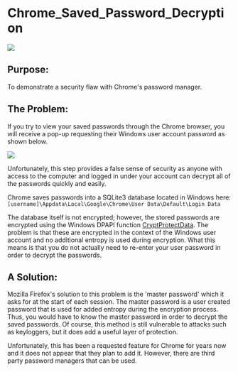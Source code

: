 # Chrome_Saved_Password_Decryption

![](http://i.imgur.com/edG6fjk.png)

## Purpose:
To demonstrate a security flaw with Chrome's password manager.

## The Problem:
If you try to view your saved passwords through the Chrome browser, you will receive a pop-up requesting their Windows user account password as shown below.

![](http://i.imgur.com/qjdHrFL.png)

Unfortunately, this step provides a false sense of security as anyone with access to the computer and logged in under your account can decrypt all of the passwords quickly and easily.

Chrome saves passwords into a SQLite3 database located in Windows here: ```[username]\Appdata\Local\Google\Chrome\User Data\Default\Login Data```

The database itself is not encrypted; however, the stored passwords are encrypted using the Windows DPAPI function [CryptProtectData](https://msdn.microsoft.com/en-us/library/windows/desktop/aa380261). The problem is that these are encrypted in the context of the Windows user account and no additional entropy is used during encryption. What this means is that you do not actually need to re-enter your user password in order to decrypt the passwords.

## A Solution:
Mozilla Firefox's solution to this problem is the 'master password' which it asks for at the start of each session. The master password is a user created password that is used for added entropy during the encryption process. Thus, you would have to know the master password in order to decrypt the saved passwords. Of course, this method is still vulnerable to attacks such as keyloggers, but it does add a useful layer of protection.

Unfortunately, this has been a requested feature for Chrome for years now and it does not appear that they plan to add it. However, there are third party password managers that can be used. 
